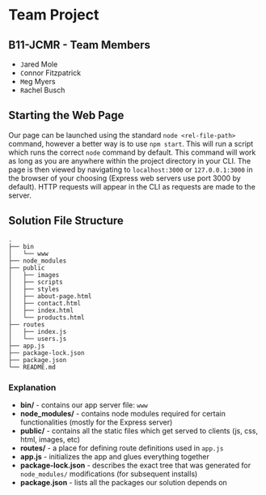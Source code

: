 # Team Project #

<!-- This file uses Markdown and is best viewed in a Markdown file viewer. An alternative is to simply view the file online at https://github.com/cafitzp1/TeamProject (scroll down a bit once on the page) -->

## B11-JCMR - Team Members ##

- `J`ared Mole
- `C`onnor Fitzpatrick
- `M`eg Myers
- `R`achel Busch

## Starting the Web Page ##

Our page can be launched using the standard `node <rel-file-path>` command, however a better way is to use `npm start`. This will run a script which runs the correct `node` command by default. This command will work as long as you are anywhere within the project directory in your CLI. The page is then viewed by navigating to `localhost:3000` or `127.0.0.1:3000` in the browser of your choosing (Express web servers use port 3000 by default). HTTP requests will appear in the CLI as requests are made to the server.

## Solution File Structure ##

    .
    ├── bin
    │   └── www
    ├── node_modules
    ├── public
    │   ├── images
    │   ├── scripts
    │   ├── styles
    │   ├── about-page.html
    │   ├── contact.html
    │   ├── index.html
    │   └── products.html
    ├── routes
    │   ├── index.js
    │   └── users.js
    ├── app.js
    ├── package-lock.json
    ├── package.json
    └── README.md

### Explanation ###

- __bin/__ - contains our app server file: `www`
- __node_modules/__ - contains node modules required for certain functionalities (mostly for the Express server)
- __public/__ - contains all the static files which get served to clients (js, css, html, images, etc)
- __routes/__ - a place for defining route definitions used in `app.js`
- __app.js__ - initializes the app and glues everything together
- __package-lock.json__ - describes the exact tree that was generated for `node_modules/` modifications (for subsequent installs)
- __package.json__ - lists all the packages our solution depends on